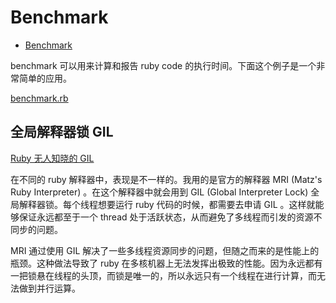 # Benchmark

- [Benchmark](https://ruby-doc.org/stdlib-2.5.3/libdoc/benchmark/rdoc/Benchmark.html)

benchmark 可以用来计算和报告 ruby code 的执行时间。下面这个例子是一个非常简单的应用。

[benchmark.rb](src/benchmark.rb)

## 全局解释器锁 GIL

[Ruby 无人知晓的 GIL](https://ruby-china.org/topics/28415)

在不同的 ruby 解释器中，表现是不一样的。我用的是官方的解释器 MRI (Matz's Ruby Interpreter) 。在这个解释器中就会用到 GIL (Global Interpreter Lock) 全局解释器锁。每个线程想要运行 ruby 代码的时候，都需要去申请 GIL 。这样就能够保证永远都至于一个 thread 处于活跃状态，从而避免了多线程而引发的资源不同步的问题。

MRI 通过使用 GIL 解决了一些多线程资源同步的问题，但随之而来的是性能上的瓶颈。这种做法导致了 ruby 在多核机器上无法发挥出极致的性能。因为永远都有一把锁悬在线程的头顶，而锁是唯一的，所以永远只有一个线程在进行计算，而无法做到并行运算。
